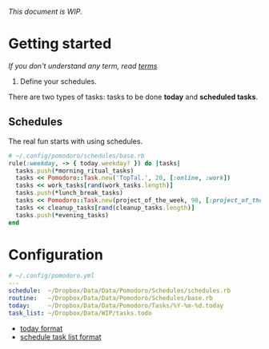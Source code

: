 _This document is WIP._

# Getting started

_If you don't understand any term, read [terms](https://github.com/botanicus/now-task-manager/blob/master/doc/terms.md)_

1. Define your schedules.

There are two types of tasks: tasks to be done **today** and **scheduled tasks**.


## Schedules

The real fun starts with using schedules.

```ruby
# ~/.config/pomodoro/schedules/base.rb
rule(:weekday, -> { today.weekday? }) do |tasks|
  tasks.push(*morning_ritual_tasks)
  tasks << Pomodoro::Task.new('TopTal.', 20, [:online, :work])
  tasks << work_tasks[rand(work_tasks.length)]
  tasks.push(*lunch_break_tasks)
  tasks << Pomodoro::Task.new(project_of_the_week, 90, [:project_of_the_week, :online])
  tasks << cleanup_tasks[rand(cleanup_tasks.length)]
  tasks.push(*evening_tasks)
end
```

# Configuration

```yaml
# ~/.config/pomodoro.yml
---
schedule:  ~/Dropbox/Data/Data/Pomodoro/Schedules/schedules.rb
routine:   ~/Dropbox/Data/Data/Pomodoro/Schedules/base.rb
today:     ~/Dropbox/Data/Data/Pomodoro/Tasks/%Y-%m-%d.today
task_list: ~/Dropbox/Data/WIP/tasks.todo
```

- [today format](https://github.com/botanicus/now-task-manager/blob/master/doc/formats/today.md)
- [schedule task list format](https://github.com/botanicus/now-task-manager/blob/master/doc/formats/scheduled.md)
